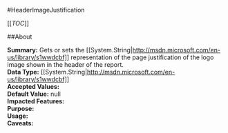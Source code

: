 #HeaderImageJustification

[[_TOC_]]

##About

**Summary:** Gets or sets the [[System.String|http://msdn.microsoft.com/en-us/library/s1wwdcbf]] representation of the page justification of the logo image shown in the header of the report.  
**Data Type:** [[System.String|http://msdn.microsoft.com/en-us/library/s1wwdcbf]]  
**Accepted Values:**   
**Default Value:** null  
**Impacted Features:**   
**Purpose:**   
**Usage:**   
**Caveats:**   


